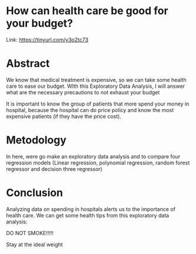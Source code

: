 # How can health care be good for your budget?
Link: https://tinyurl.com/y3o2tc73

# Abstract

We know that medical treatment is expensive, so we can take some health care to ease our budget. WIth this Exploratory Data Analysis, I will answer what are the necessary precautions to not exhaust your budget

It is important to know the group of patients that more spend your money in hospital, because the hospital can do price policy and know the most expensive patients (if they have the price cost).

# Metodology
In here, were go make an exploratory data analysis and to compare four regression models (Linear regression, polynomial regression, random forest regressor and decision three regressor)

# Conclusion

Analyzing data on spending in hospitals alerts us to the importance of health care. We can get some health tips from this exploratory data analysis:

DO NOT SMOKE!!!!!

Stay at the ideal weight
